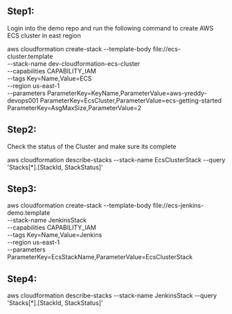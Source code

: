 Step1:
-----
Login into the demo repo and run the following command to create AWS ECS cluster in east region

aws cloudformation create-stack --template-body file://ecs-cluster.template \
--stack-name dev-cloudformation-ecs-cluster \
--capabilities CAPABILITY_IAM \
--tags Key=Name,Value=ECS \
--region us-east-1 \
--parameters ParameterKey=KeyName,ParameterValue=aws-yreddy-devops001 ParameterKey=EcsCluster,ParameterValue=ecs-getting-started ParameterKey=AsgMaxSize,ParameterValue=2

Step2:
-----
Check the status of the Cluster and make sure its complete

aws cloudformation describe-stacks --stack-name EcsClusterStack --query 'Stacks[*].[StackId, StackStatus]'

Step3:
-----
aws cloudformation create-stack --template-body file://ecs-jenkins-demo.template \
--stack-name JenkinsStack \
--capabilities CAPABILITY_IAM \
--tags Key=Name,Value=Jenkins \
--region us-east-1 \
--parameters ParameterKey=EcsStackName,ParameterValue=EcsClusterStack

Step4:
-----
aws cloudformation describe-stacks --stack-name JenkinsStack --query 'Stacks[*].[StackId, StackStatus]'
